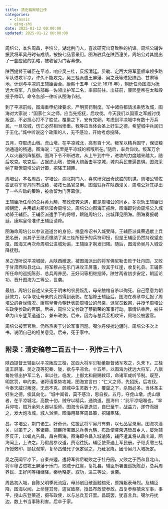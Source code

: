 ```yaml
---
title: 清史稿周培公传
categories:
  - classic
  - qing-shi
date: 2025-01-12 00:00:00
updated: 2025-01-12 00:00:00
---
```


周培公，本名周昌，字培公，湖北荆门人，喜欢研究出奇致胜的机谋。周培公辅佐振武将军吴丹时有成绩，被按七品官录用。图海驻兵在陕西潼关，周培公对其提出了一些应敌的策略，被收留为门客幕僚。

<!-- more -->

陕西提督王辅臣在平凉，响应吴三桂，反叛清廷。贝勒、定西大将军董额率领多路军队进攻平凉，许久不能攻克。吴三桂派遣王屏藩、吴之茂等进犯陕西、甘肃等地，计划与平凉的王辅臣会合。康熙十五年（公元 1676 年），朝廷任命图海为抚远大将军，八旗各部每一佐领出护军二名，率部前往。出征前，康熙皇帝在太和殿授予帅印，命令各部一律听从图海节制。

到了平凉前线，图海重申纪律要求，严明赏罚制度。军中诸将都请求乘势攻城，图海对大家说：“国家仁义之师，应当先招抚，后攻伐。今天我们以国家之军威讨伐叛逆，不必担心打不了胜仗。覆巢之下，安有完卵。考虑到平凉城中有数十万兵民，一旦攻城，伤亡必然相当惨重。我等应当体会圣上好生之德，希望城中兵民归于王化。”城中听说这个政策的人，无不感泣，开始考虑投降。

五月，夺取虎山墩。虎山墩，在平凉城北，高有百十米。叛军以精兵固守，保证粮饷通道的畅通。图海说：“这里是平凉城的咽喉所在。”随后，率兵仰攻。叛军万余人以火器列阵抵御。图海下令不断进攻，从上午到中午，进攻的力度越来越大，随后攻克。攻克后，占据虎山墩，使用大炮轰击平凉城，城内兵民普遍畏惧。图海采纳了幕僚周培公的计策，招降王辅臣。

周培公，本名周昌，字培公，湖北荆门人，喜欢研究出奇致胜的机谋。周培公辅佐振武将军吴丹时有成绩，被按七品官录用。图海驻兵在陕西潼关，周培公对其提出了一些应敌的策略，被收留为门客幕僚。

王辅臣所任命的总兵黄九畴、布政使龚荣遇，都是周培公的同乡。多次劝王辅臣归顺朝廷，并用蜡丸密信知会周培公。周培公向图海汇报后，图海即刻命周培公入城劝降王辅臣。王辅臣派遣手下的将领，跟随周培公，出城拜见图海。图海奏报朝廷，康熙皇帝准许王辅臣请降。

图海命周培公以参议道道台的身份，携皇帝诏书入城受降。王辅臣派龚荣遇献上兵民名册，派其子王继贞缴纳了吴三桂所授予的兵符印授，但是王辅臣仍然持观望态度。图海又再次命周培公进城劝谕，王辅臣才剃发归降。随后，图海命吴丹入城受降抚慰。

吴之茂听说平凉城破，从陕西撤退，被图海派出的将军佛尼勒击败于牡丹园，又败于甘肃西和县北山。将军穆占在乐门进攻王屏藩，败其于红崖，收复礼县。王辅臣所任命的巡抚陈彭、总兵周养民、王好问等相继投降。陕甘两省初步安定，朝廷论功，晋升图海为三等公，世袭。

最初，周培公自述父亲死于明末的农民叛乱，母亲触棺自杀以殉死。自己愿意为朝廷效力，以争取让母亲的贞烈得到表彰。在招降王辅臣后，图海在奏章中汇报了周培公的身世情况。康熙皇帝命朝廷表彰周培公的母亲，派官员致祭，并授予周培公布政使参政的官职。后来，周培公又参政了蔡毓荣的军事行动。事情结束后，被任命为山东登莱道道台，兼布政使。后来，因为与总兵互相攻讦，周培公被罢官。

周培公被罢官后，仍然热衷于讨论军事问题。噶尔丹侵扰边疆时，周培公多次上书，说明自己的相关意见。后来，死于家中。

## 附录：清史稿卷二百五十一 · 列传三十八

陕西提督王辅臣以平凉叛应三桂，定西大将军贝勒董额督诸军攻之，久未下。三桂遣王屏藩、吴之茂等犯秦、陇，欲与平凉合。十五年，以图海为抚远大将军，八旗每佐领出护军二名，率以往。临发，上御太和殿赐敕印，命诸军咸听节制。既至，明赏罚，申约束。诸将请乘势攻城，图海宣言曰：​“仁义之师，先招抚，后攻伐。今奉天威讨叛竖，无虑不克。顾城中生灵数十万，覆巢之下，杀戮必多。当体圣主好生之德，俟其向化。​”城中闻者，莫不感泣，思自拔。五月，夺虎山墩，虎山墩者，在平凉城北，高数十仞，贼守以精兵，通饷道。图海曰：​“此平凉咽喉也。​”率兵仰攻，贼万余列火器以拒师。图海令兵更迭进，自巳至午，战益力，遂夺而据之，发大炮攻城，城人汹惧。图海用幕客周昌策，招辅臣降。

昌，字培公，荆门诸生。好奇计。佐振武将军吴丹有劳，以七品官录用。图海次潼关，以策干之，客诸幕。辅臣所署置总兵黄九畴、布政使龚荣遇皆昌乡人，屡劝辅臣反正，以蜡丸告昌，昌白图海。图海即令昌入城谕降，辅臣遣其将从昌出谒，图海闻上，上许之。乃假昌参议道，赉诏往抚。辅臣使荣遇上军民册，子继贞缴三桂所授敕印，顾犹观望，复命昌偕兄子保定谕之，乃薙发降。因令吴丹入城抚定。

吴之茂闻平凉下，自秦州遁，遣将军佛尼勒败之于牡丹园，又败之于西和县北山。将军穆占进攻王屏藩于乐门，败贼于红崖，复礼县。辅臣所署置巡抚陈彭，总兵周养民、王好问等相继降。秦地略定。叙功，进三等公，世袭。

周昌初入城，自陈父明季死流寇，母孙剜目破面触棺死，原捐躯表母烈。及辅臣降，图海以闻。上命旌其母，遣官致祭，授昌布政使参政。昌复参蔡毓荣军事，事平，授山东登莱道，摄布政使，以与总兵互讦罢。昌既罢，犹喜言兵。噶尔丹扰边，数上书当事陈利害。后卒于家。
